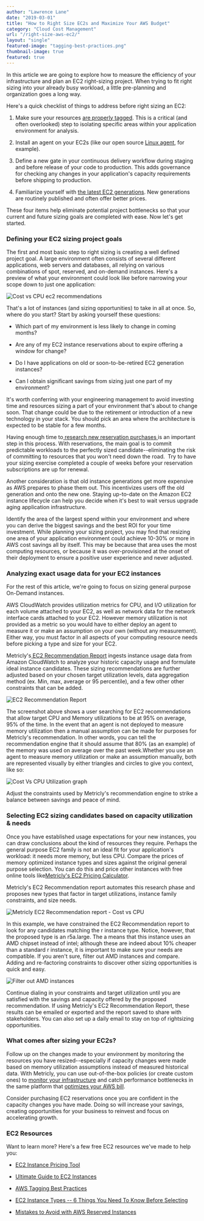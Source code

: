```yaml
---
author: "Lawrence Lane"
date: "2019-03-01"
title: "How to Right Size EC2s and Maximize Your AWS Budget"
category: "Cloud Cost Management"
url: "/right-size-aws-ec2/"
layout: "single"
featured-image: "tagging-best-practices.png"
thumbnail-image: true
featured: true
---
```


In this article we are going to explore how to measure the efficiency of your infrastructure and plan an EC2 right-sizing project. When trying to fit right sizing into your already busy workload, a little pre-planning and organization goes a long way.

Here's a quick checklist of things to address before right sizing an EC2:

1.  Make sure your resources [are properly tagged](/aws-tagging-best-practices/). This is a critical (and often overlooked) step to isolating specific areas within your application environment for analysis.

2.  Install an agent on your EC2s (like our open source [Linux agent](https://docs.metricly.com/integrations/agents/linux-agent/linux-standard-install/), for example).

3.  Define a new gate in your continuous delivery workflow during staging and before release of your code to production. This adds governance for checking any changes in your application's capacity requirements before shipping to production.

4.  Familiarize yourself with [the latest EC2 generations](https://aws.amazon.com/ec2/instance-types/). New generations are routinely published and often offer better prices.

These four items help eliminate potential project bottlenecks so that your current and future sizing goals are completed with ease. Now let's get started.

### Defining your EC2 sizing project goals

The first and most basic step to right sizing is creating a well defined project goal. A large environment often consists of several different applications, web servers and databases, all relying on various combinations of spot, reserved, and on-demand instances. Here's a preview of what your environment could look like before narrowing your scope down to just one application:

![Cost vs CPU ec2 recommendations](https://lh3.googleusercontent.com/VWXnY7dzABG15HfoM8cW4CiFBPuE5mrxJhfS_4g1yimjWH7hvI-mu0EtThBUVpYbAc7j4SKRrKjERtZFQNKguQ8JN09Iq-x93iWGMvLGLOBQ2I5pJLCZ2f2Lftqce-9dO6XBP1zg)

That's a lot of instances (and sizing opportunities) to take in all at once. So, where do you start? Start by asking yourself these questions:

-   Which part of my environment is less likely to change in coming months?

-   Are any of my EC2 instance reservations about to expire offering a window for change?

-   Do I have applications on old or soon-to-be-retired EC2 generation instances?

-   Can I obtain significant savings from sizing just one part of my environment?

It's worth conferring with your engineering management to avoid investing time and resources sizing a part of your environment that's about to change soon. That change could be due to the retirement or introduction of a new technology in your stack. You should pick an area where the architecture is expected to be stable for a few months.

Having enough time to[ research new reservation purchases ](/aws-reserved-instances-mistake/)is an important step in this process. With reservations, the main goal is to commit predictable workloads to the perfectly sized candidate--eliminating the risk of committing to resources that you won't need down the road.  Try to have your sizing exercise completed a couple of weeks before your reservation subscriptions are up for renewal.

Another consideration is that old instance generations get more expensive as AWS prepares to phase them out. This incentivizes users off the old generation and onto the new one. Staying up-to-date on the Amazon EC2 instance lifecycle can help you decide when it's best to wait versus upgrade aging application infrastructure.

Identify the area of the largest spend within your environment and where you can derive the biggest savings and the best ROI for your time investment. While planning your sizing project, you may find that resizing one area of your application environment could achieve 10-30% or more in AWS cost savings all by itself. This may be because that area uses the most computing resources, or because it was over-provisioned at the onset of their deployment to ensure a positive user experience and never adjusted.  

### Analyzing exact usage data for your EC2 instances

For the rest of this article, we're going to focus on sizing general purpose On-Demand instances.

AWS CloudWatch provides utilization metrics for CPU, and I/O utilization for each volume attached to your EC2, as well as network data for the network interface cards attached to your EC2. However memory utilization is not provided as a metric so you would have to either deploy an agent to measure it or make an assumption on your own (without any measurement). Either way, you must factor in all aspects of your computing resource needs before picking a type and size for your EC2.

Metricly's[ EC2 Recommendation Report](https://docs.metricly.com/reports/reports-ec2-recommendations/) ingests instance usage data from Amazon CloudWatch to analyze your historic capacity usage and formulate ideal instance candidates. These sizing recommendations are further adjusted based on your chosen target utilization levels, data aggregation method (ex. Min, max, average or 95 percentile), and a few other other constraints that can be added.

![EC2 Recommendation Report](https://lh6.googleusercontent.com/5OoD9sMseTQkwz1DXSR5YAC9CgZvMBhqGAQXrAowkKK3tYnqewHTkfm7G3X332w7ybWt4MQ4Os7VV0B1Hs4oswi6ratO8n0pK7fJ25KLuWhHpumCEGnQv16av6d2_WuK9bnAhbdN)

The screenshot above shows a user searching for EC2 recommendations that allow target CPU and Memory utilizations to be at 95% on average, 95% of the time. In the event that an agent is not deployed to measure memory utilization then a manual assumption can be made for purposes for Metricly's recommendation. In other words, you can tell the recommendation engine that it should assume that 80% (as an example) of the memory was used on average over the past week.Whether you use an agent to measure memory utilization or make an assumption manually, both are represented visually by either triangles and circles to give you context, like so:

![Cost Vs CPU Utilization graph](https://lh6.googleusercontent.com/TvPeigdVd2meKikyIMqcxFijZK5oUlm0TnjYK8jS_2owC-HZXS-R3oaJDvHVl4AK-E1G9hH3Z8RN0X25gRD75qLHaVHK6jDcSRyupXT0tpXIjJbSJiVe233jNqvVIY2-9eNplGXL)

Adjust the constraints used by Metricly's recommendation engine to strike a balance between savings and peace of mind.

### Selecting EC2 sizing candidates based on capacity utilization & needs

Once you have established usage expectations for your new instances, you can draw conclusions about the kind of resources they require. Perhaps the general purpose EC2 family is not an ideal fit for your application's workload: it needs more memory, but less CPU. Compare the prices of memory optimized instance types and sizes against the original general purpose selection. You can do this and price other instances with free online tools like[Metricly's EC2 Pricing Calculator](https://tools.metricly.com/).

Metricly's EC2 Recommendation report automates this research phase and proposes new types that factor in target utilizations, instance family constraints, and size needs.

![Metricly EC2 Recommendation report - Cost vs CPU ](https://lh4.googleusercontent.com/eZxkvGRm8aZebx88d3su0DHs7lD7aOHtH9C8oQHPgvb5L_-l32PozJE-vw9_XBhZPGXpUvY7EJN7f-ry85fVNXwoYhj02BNA9nsknwW4S9geE1CwBmuz7Qr0kAo2dqUy1Sgl6e02)

In this example, we have constrained the EC2 Recommendation report to look for any candidates matching the r instance type. Notice, however, that the proposed type is an r5a.large. The a means that this instance uses an AMD chipset instead of intel; although these are indeed about 10% cheaper than a standard r instance, it is important to make sure your needs are compatible. If you aren't sure, filter out AMD instances and compare. Adding and re-factoring constraints to discover other sizing opportunities is quick and easy.

![Filter out AMD instances](https://lh3.googleusercontent.com/ekfWQzof90V5i7Nac2mieFrWvsdqbPJS9lWvri6d2HqOyuuMAdrLyoW3ZE961jDIMiXFIJKa1JeFuM-KLHAbSKOcVf5P2c6taGyKuzXZoQjjYHAwpbGBDsxpZCYOE1wkmWqJRZrM)

Continue dialing in your constraints and target utilization until you are satisfied with the savings and capacity offered by the proposed recommendation. If using Metricly's EC2 Recommendation Report, these results can be emailed or exported and the report saved to share with stakeholders. You can also set up a daily email to stay on top of rightsizing opportunities.

### What comes after sizing your EC2s?

Follow up on the changes made to your environment by monitoring the resources you have resized--especially if capacity changes were made based on memory utilization assumptions instead of measured historical data. With Metricly, you can use out-of-the-box policies (or create custom ones) to [monitor your infrastructure](/monitoring/) and catch performance bottlenecks in the same platform that [optimizes your AWS bill](/aws-cost-tool/).

Consider purchasing EC2 reservations once you are confident in the capacity changes you have made. Doing so will increase your savings, creating opportunities for your business to reinvest and focus on accelerating growth.

### EC2 Resources

Want to learn more? Here's a few free EC2 resources we've made to help you:

-   [EC2 Instance Pricing Tool](https://tools.metricly.com/)

-   [Ultimate Guide to EC2 Instances](/ec2-instances/)

-   [AWS Tagging Best Practices](/aws-tagging-best-practices/)

-   [EC2 Instance Types -- 6 Things You Need To Know Before Selecting](/ec2-instance-types/)

-   [Mistakes to Avoid with AWS Reserved Instances](/aws-reserved-instances-mistake/)
